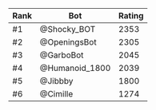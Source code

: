 Rank|Bot|Rating
---|---|---
#1|@Shocky_BOT|2353
#2|@OpeningsBot|2305
#3|@GarboBot|2045
#4|@Humanoid_1800|2039
#5|@Jibbby|1800
#6|@Cimille|1274
